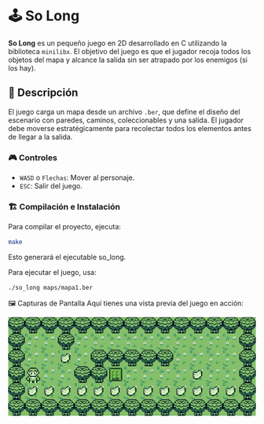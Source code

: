 # 🕹️ So Long

**So Long** es un pequeño juego en 2D desarrollado en C utilizando la biblioteca `minilibx`. El objetivo del juego es que el jugador recoja todos los objetos del mapa y alcance la salida sin ser atrapado por los enemigos (si los hay).

## 📜 Descripción

El juego carga un mapa desde un archivo `.ber`, que define el diseño del escenario con paredes, caminos, coleccionables y una salida. El jugador debe moverse estratégicamente para recolectar todos los elementos antes de llegar a la salida.

### 🎮 Controles

- `WASD` o `Flechas`: Mover al personaje.  
- `ESC`: Salir del juego.  

### 🏗️ Compilación e Instalación

Para compilar el proyecto, ejecuta:

```bash
make
```
Esto generará el ejecutable so_long.

Para ejecutar el juego, usa:

````bash
./so_long maps/mapa1.ber
````

🖼️ Capturas de Pantalla
Aquí tienes una vista previa del juego en acción:

![Gameplay](gif/gameplay.gif)
